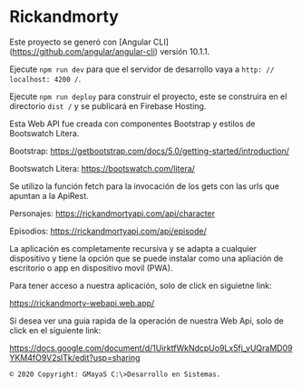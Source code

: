 # Rickandmorty

Este proyecto se generó con [Angular CLI] (https://github.com/angular/angular-cli) versión 10.1.1.

Ejecute `npm run dev` para que el servidor de desarrollo vaya a `http: // localhost: 4200 /`. 

Ejecute `npm run deploy` para construir el proyecto, este se construira en el directorio `dist /` y se publicará en Firebase Hosting.

Esta Web API fue creada con componentes Bootstrap y estilos de Bootswatch Litera.

Bootstrap:
https://getbootstrap.com/docs/5.0/getting-started/introduction/

Bootswatch Litera:
https://bootswatch.com/litera/

Se utilizo la función fetch para la invocación de los gets con las urls que apuntan a la ApiRest.

Personajes:
https://rickandmortyapi.com/api/character

Episodios:
https://rickandmortyapi.com/api/episode/

La aplicación es completamente recursiva y se adapta a cualquier dispositivo y tiene la opción que se puede instalar como una apliación de escritorio o app en dispositivo movil (PWA).

Para tener acceso a nuestra aplicación, solo de click en siguietne link: 

https://rickandmorty-webapi.web.app/

Si desea ver una guia rapida de la operación de nuestra Web Api, solo de click en el siguiente link:

https://docs.google.com/document/d/1UirktfWkNdcpUo9Lx5fj_vUQraMD09YKM4fO9V2slTk/edit?usp=sharing

`© 2020 Copyright: GMayaS C:\>Desarrollo en Sistemas.`